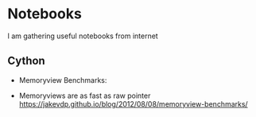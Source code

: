 Notebooks
================

I am gathering useful notebooks from internet

Cython
------
* Memoryview Benchmarks:
-    Memoryviews are as fast as raw pointer
            https://jakevdp.github.io/blog/2012/08/08/memoryview-benchmarks/
